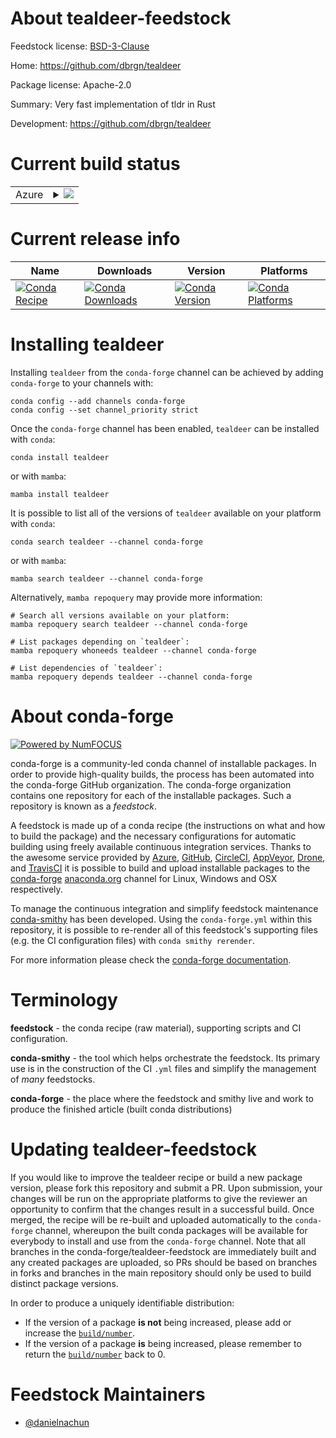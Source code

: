 About tealdeer-feedstock
========================

Feedstock license: [BSD-3-Clause](https://github.com/conda-forge/tealdeer-feedstock/blob/main/LICENSE.txt)

Home: https://github.com/dbrgn/tealdeer

Package license: Apache-2.0

Summary: Very fast implementation of tldr in Rust

Development: https://github.com/dbrgn/tealdeer

Current build status
====================


<table>
    
  <tr>
    <td>Azure</td>
    <td>
      <details>
        <summary>
          <a href="https://dev.azure.com/conda-forge/feedstock-builds/_build/latest?definitionId=24074&branchName=main">
            <img src="https://dev.azure.com/conda-forge/feedstock-builds/_apis/build/status/tealdeer-feedstock?branchName=main">
          </a>
        </summary>
        <table>
          <thead><tr><th>Variant</th><th>Status</th></tr></thead>
          <tbody><tr>
              <td>linux_64</td>
              <td>
                <a href="https://dev.azure.com/conda-forge/feedstock-builds/_build/latest?definitionId=24074&branchName=main">
                  <img src="https://dev.azure.com/conda-forge/feedstock-builds/_apis/build/status/tealdeer-feedstock?branchName=main&jobName=linux&configuration=linux%20linux_64_" alt="variant">
                </a>
              </td>
            </tr><tr>
              <td>osx_64</td>
              <td>
                <a href="https://dev.azure.com/conda-forge/feedstock-builds/_build/latest?definitionId=24074&branchName=main">
                  <img src="https://dev.azure.com/conda-forge/feedstock-builds/_apis/build/status/tealdeer-feedstock?branchName=main&jobName=osx&configuration=osx%20osx_64_" alt="variant">
                </a>
              </td>
            </tr><tr>
              <td>win_64</td>
              <td>
                <a href="https://dev.azure.com/conda-forge/feedstock-builds/_build/latest?definitionId=24074&branchName=main">
                  <img src="https://dev.azure.com/conda-forge/feedstock-builds/_apis/build/status/tealdeer-feedstock?branchName=main&jobName=win&configuration=win%20win_64_" alt="variant">
                </a>
              </td>
            </tr>
          </tbody>
        </table>
      </details>
    </td>
  </tr>
</table>

Current release info
====================

| Name | Downloads | Version | Platforms |
| --- | --- | --- | --- |
| [![Conda Recipe](https://img.shields.io/badge/recipe-tealdeer-green.svg)](https://anaconda.org/conda-forge/tealdeer) | [![Conda Downloads](https://img.shields.io/conda/dn/conda-forge/tealdeer.svg)](https://anaconda.org/conda-forge/tealdeer) | [![Conda Version](https://img.shields.io/conda/vn/conda-forge/tealdeer.svg)](https://anaconda.org/conda-forge/tealdeer) | [![Conda Platforms](https://img.shields.io/conda/pn/conda-forge/tealdeer.svg)](https://anaconda.org/conda-forge/tealdeer) |

Installing tealdeer
===================

Installing `tealdeer` from the `conda-forge` channel can be achieved by adding `conda-forge` to your channels with:

```
conda config --add channels conda-forge
conda config --set channel_priority strict
```

Once the `conda-forge` channel has been enabled, `tealdeer` can be installed with `conda`:

```
conda install tealdeer
```

or with `mamba`:

```
mamba install tealdeer
```

It is possible to list all of the versions of `tealdeer` available on your platform with `conda`:

```
conda search tealdeer --channel conda-forge
```

or with `mamba`:

```
mamba search tealdeer --channel conda-forge
```

Alternatively, `mamba repoquery` may provide more information:

```
# Search all versions available on your platform:
mamba repoquery search tealdeer --channel conda-forge

# List packages depending on `tealdeer`:
mamba repoquery whoneeds tealdeer --channel conda-forge

# List dependencies of `tealdeer`:
mamba repoquery depends tealdeer --channel conda-forge
```


About conda-forge
=================

[![Powered by
NumFOCUS](https://img.shields.io/badge/powered%20by-NumFOCUS-orange.svg?style=flat&colorA=E1523D&colorB=007D8A)](https://numfocus.org)

conda-forge is a community-led conda channel of installable packages.
In order to provide high-quality builds, the process has been automated into the
conda-forge GitHub organization. The conda-forge organization contains one repository
for each of the installable packages. Such a repository is known as a *feedstock*.

A feedstock is made up of a conda recipe (the instructions on what and how to build
the package) and the necessary configurations for automatic building using freely
available continuous integration services. Thanks to the awesome service provided by
[Azure](https://azure.microsoft.com/en-us/services/devops/), [GitHub](https://github.com/),
[CircleCI](https://circleci.com/), [AppVeyor](https://www.appveyor.com/),
[Drone](https://cloud.drone.io/welcome), and [TravisCI](https://travis-ci.com/)
it is possible to build and upload installable packages to the
[conda-forge](https://anaconda.org/conda-forge) [anaconda.org](https://anaconda.org/)
channel for Linux, Windows and OSX respectively.

To manage the continuous integration and simplify feedstock maintenance
[conda-smithy](https://github.com/conda-forge/conda-smithy) has been developed.
Using the ``conda-forge.yml`` within this repository, it is possible to re-render all of
this feedstock's supporting files (e.g. the CI configuration files) with ``conda smithy rerender``.

For more information please check the [conda-forge documentation](https://conda-forge.org/docs/).

Terminology
===========

**feedstock** - the conda recipe (raw material), supporting scripts and CI configuration.

**conda-smithy** - the tool which helps orchestrate the feedstock.
                   Its primary use is in the construction of the CI ``.yml`` files
                   and simplify the management of *many* feedstocks.

**conda-forge** - the place where the feedstock and smithy live and work to
                  produce the finished article (built conda distributions)


Updating tealdeer-feedstock
===========================

If you would like to improve the tealdeer recipe or build a new
package version, please fork this repository and submit a PR. Upon submission,
your changes will be run on the appropriate platforms to give the reviewer an
opportunity to confirm that the changes result in a successful build. Once
merged, the recipe will be re-built and uploaded automatically to the
`conda-forge` channel, whereupon the built conda packages will be available for
everybody to install and use from the `conda-forge` channel.
Note that all branches in the conda-forge/tealdeer-feedstock are
immediately built and any created packages are uploaded, so PRs should be based
on branches in forks and branches in the main repository should only be used to
build distinct package versions.

In order to produce a uniquely identifiable distribution:
 * If the version of a package **is not** being increased, please add or increase
   the [``build/number``](https://docs.conda.io/projects/conda-build/en/latest/resources/define-metadata.html#build-number-and-string).
 * If the version of a package **is** being increased, please remember to return
   the [``build/number``](https://docs.conda.io/projects/conda-build/en/latest/resources/define-metadata.html#build-number-and-string)
   back to 0.

Feedstock Maintainers
=====================

* [@danielnachun](https://github.com/danielnachun/)

